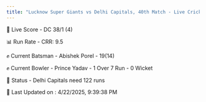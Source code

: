 ```yaml
---
title: "Lucknow Super Giants vs Delhi Capitals, 40th Match - Live Cricket Score"
---
```


🔴 Live Score - DC 38/1 (4)  

📊 Run Rate - CRR: 9.5  

✊ Current Batsman - Abishek Porel - 19(14)  

✊ Current Bowler - Prince Yadav - 1 Over 7 Run - 0 Wicket  

📑 Status - Delhi Capitals need 122 runs

📝 Last Updated on : 4/22/2025, 9:39:38 PM  

